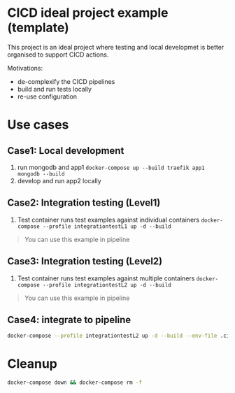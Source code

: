 # CICD ideal project example (template)
This project is an ideal project where testing and local developmet is better organised to support CICD actions.

Motivations:

- de-complexify the CICD pipelines
- build and run tests locally
- re-use configuration

# Use cases

## Case1: Local development

1. run mongodb and app1
`docker-compose up --build traefik app1 mongodb --build`
2. develop and run app2 locally

## Case2: Integration testing (Level1)

1. Test container runs test examples against individual containers
`docker-compose --profile integrationtestL1 up -d --build`

> You can use this example in pipeline

## Case3: Integration testing (Level2)

1. Test container runs test examples against multiple containers
`docker-compose --profile integrationtestL2 up -d --build`

> You can use this example in pipeline

## Case4: integrate to pipeline

``` bash
docker-compose --profile integrationtestL2 up -d --build --env-file .cicd.env --file docker-compose.prod.yaml
```

# Cleanup

``` bash 
docker-compose down && docker-compose rm -f
```